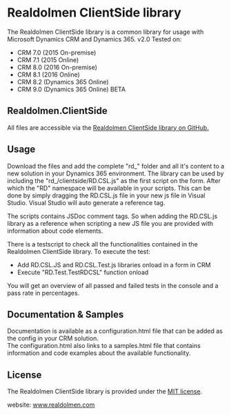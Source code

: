 <html>
<head>
</head>
<body>
<h1>Realdolmen ClientSide library</h1>
<p>The Realdolmen ClientSide library is a common library for usage with Microsoft Dynamics CRM and Dynamics 365. v2.0 Tested on: </br>
<ul>
	<li>CRM 7.0 (2015 On-premise)</li>
	<li>CRM 7.1 (2015 Online)</li>
	<li>CRM 8.0 (2016 On-premise)</li>
	<li>CRM 8.1 (2016 Online)</li>
	<li>CRM 8.2 (Dynamics 365 Online)</li>
	<li>CRM 9.0 (Dynamics 365 Online) BETA</li>
</ul>
</p>
<h2>Realdolmen.ClientSide</h2>
<p>
All files are accessible via the 
<a href="https://github.com/Realdolmen365/Realdolmen.ClientSideLibrary">Realdolmen ClientSide library on GitHub.</a>
</p>
<h2>Usage</h2>
<p>
Download the files and add the complete "rd_" folder and all it's content to a new solution in your Dynamics 365 environment.
The library can be used by including the "rd_/clientside/RD.CSL.js" as the first script on the form. After which the "RD" namespace will be available in your scripts. This can be done by simply dragging the RD.CSL.js file in your new js file in Visual Studio. Visual Studio will auto generate a reference tag.</br>

The scripts contains JSDoc comment tags. So when adding the RD.CSL.js library as a reference when scripting a new JS file you are provided with information about code elements.
</br>
<p>
There is a testscript to check all the functionalities contained in the Realdolmen ClientSide library. To execute the test:
<ul>
	<li>Add RD.CSL.JS and RD.CSL.Test.js libraries onload in a form in CRM</li>
	<li>Execute "RD.Test.TestRDCSL" function onload</li>
</ul>
You will get an overview of all passed and failed tests in the console and a pass rate in percentages.
</p>
</p>
<h2>Documentation &amp; Samples</h2>
<p>
Documentation is available as a configuration.html file that can be added as the config in your CRM solution.</br>
The configuration.html also links to a samples.html file that contains information and code examples about the available functionality.
</p>
<h2>License</h2>
The Realdolmen ClientSide library is provided under the <a href="https://opensource.org/licenses/MIT">MIT license</a>.
<p>
website: <a href="http://www.realdolmen.com/">www.realdolmen.com</a>	
</p>
</body>
</html>
